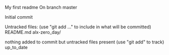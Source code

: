 My first readme
On branch master

Initial commit

Untracked files:
  (use "git add <file>..." to include in what will be committed)
	README.md
	alx-zero_day/

nothing added to commit but untracked files present (use "git add" to track)
up_to_date
